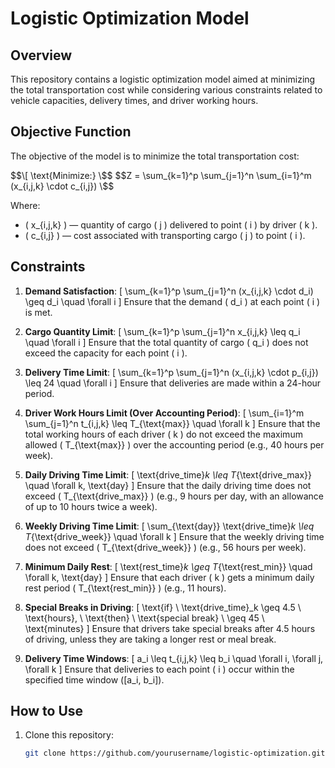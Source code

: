 # Logistic Optimization Model

## Overview
This repository contains a logistic optimization model aimed at minimizing the total transportation cost while considering various constraints related to vehicle capacities, delivery times, and driver working hours.

## Objective Function
The objective of the model is to minimize the total transportation cost:

$$\[ \text{Minimize:} \$$
\$$Z = \sum_{k=1}^p \sum_{j=1}^n \sum_{i=1}^m (x_{i,j,k} \cdot c_{i,j}) \$$

Where:
- \( x_{i,j,k} \) — quantity of cargo \( j \) delivered to point \( i \) by driver \( k \).
- \( c_{i,j} \) — cost associated with transporting cargo \( j \) to point \( i \).

## Constraints
1. **Demand Satisfaction**:
   \[ \sum_{k=1}^p \sum_{j=1}^n (x_{i,j,k} \cdot d_i) \geq d_i \quad \forall i \]
   Ensure that the demand \( d_i \) at each point \( i \) is met.

2. **Cargo Quantity Limit**:
   \[ \sum_{k=1}^p \sum_{j=1}^n x_{i,j,k} \leq q_i \quad \forall i \]
   Ensure that the total quantity of cargo \( q_i \) does not exceed the capacity for each point \( i \).

3. **Delivery Time Limit**:
   \[ \sum_{k=1}^p \sum_{j=1}^n (x_{i,j,k} \cdot p_{i,j}) \leq 24 \quad \forall i \]
   Ensure that deliveries are made within a 24-hour period.

4. **Driver Work Hours Limit (Over Accounting Period)**:
   \[ \sum_{i=1}^m \sum_{j=1}^n t_{i,j,k} \leq T_{\text{max}} \quad \forall k \]
   Ensure that the total working hours of each driver \( k \) do not exceed the maximum allowed \( T_{\text{max}} \) over the accounting period (e.g., 40 hours per week).

5. **Daily Driving Time Limit**:
   \[ \text{drive\_time}_k \leq T_{\text{drive\_max}} \quad \forall k, \text{day} \]
   Ensure that the daily driving time does not exceed \( T_{\text{drive\_max}} \) (e.g., 9 hours per day, with an allowance of up to 10 hours twice a week).

6. **Weekly Driving Time Limit**:
   \[ \sum_{\text{day}} \text{drive\_time}_k \leq T_{\text{drive\_week}} \quad \forall k \]
   Ensure that the weekly driving time does not exceed \( T_{\text{drive\_week}} \) (e.g., 56 hours per week).

7. **Minimum Daily Rest**:
   \[ \text{rest\_time}_k \geq T_{\text{rest\_min}} \quad \forall k, \text{day} \]
   Ensure that each driver \( k \) gets a minimum daily rest period \( T_{\text{rest\_min}} \) (e.g., 11 hours).

8. **Special Breaks in Driving**:
   \[ \text{if} \ \text{drive\_time}_k \geq 4.5 \ \text{hours}, \ \text{then} \ \text{special break} \ \geq 45 \ \text{minutes} \]
   Ensure that drivers take special breaks after 4.5 hours of driving, unless they are taking a longer rest or meal break.

9. **Delivery Time Windows**:
   \[ a_i \leq t_{i,j,k} \leq b_i \quad \forall i, \forall j, \forall k \]
   Ensure that deliveries to each point \( i \) occur within the specified time window \([a_i, b_i]\).

## How to Use
1. Clone this repository:
   ```sh
   git clone https://github.com/yourusername/logistic-optimization.git
